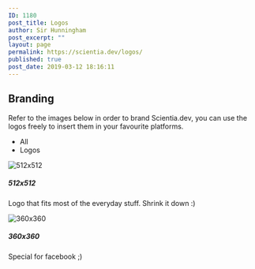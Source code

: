 ```yaml
---
ID: 1180
post_title: Logos
author: Sir Hunningham
post_excerpt: ""
layout: page
permalink: https://scientia.dev/logos/
published: true
post_date: 2019-03-12 18:16:11
---
```

<h2>Branding</h2>		
		<p>Refer to the images below in order to brand Scientia.dev, you can use the logos freely to insert them in your favourite platforms.</p>		
				<ul>
											<li data-filter="*">All</li>
											<li data-filter=".eael-cf-logos">Logos</li>
									</ul>
							<img src="https://scientia.dev/wp-content/uploads/sites/2/2019/03/512x512.png" alt="512x512"><h5>512x512</h5><p>Logo that fits most of the everyday stuff. Shrink it down :)</p><a href="https://scientia.dev/wp-content/uploads/sites/2/2019/03/512x512.png"></a><a href="https://scientia.dev/wp-content/uploads/sites/2/2019/03/512x512.png"target="_blank"></a>
							<img src="https://scientia.dev/wp-content/uploads/sites/2/2019/03/360x360.png" alt="360x360"><h5>360x360</h5><p>Special for facebook ;)</p><a href="https://scientia.dev/wp-content/uploads/sites/2/2019/03/360x360.png"></a><a href="#"></a>